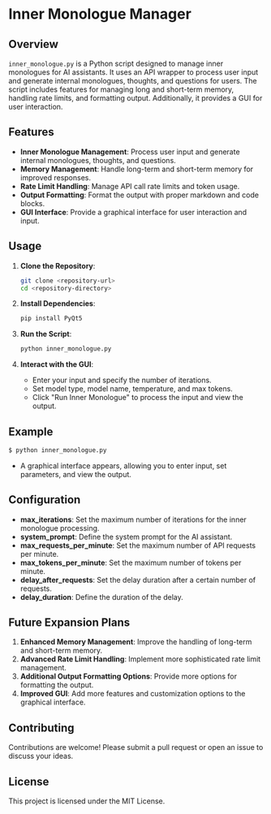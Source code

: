 
# Inner Monologue Manager

## Overview
`inner_monologue.py` is a Python script designed to manage inner monologues for AI assistants. It uses an API wrapper to process user input and generate internal monologues, thoughts, and questions for users. The script includes features for managing long and short-term memory, handling rate limits, and formatting output. Additionally, it provides a GUI for user interaction.

## Features
- **Inner Monologue Management**: Process user input and generate internal monologues, thoughts, and questions.
- **Memory Management**: Handle long-term and short-term memory for improved responses.
- **Rate Limit Handling**: Manage API call rate limits and token usage.
- **Output Formatting**: Format the output with proper markdown and code blocks.
- **GUI Interface**: Provide a graphical interface for user interaction and input.

## Usage
1. **Clone the Repository**:
    ```bash
    git clone <repository-url>
    cd <repository-directory>
    ```

2. **Install Dependencies**:
    ```bash
    pip install PyQt5
    ```

3. **Run the Script**:
    ```bash
    python inner_monologue.py
    ```

4. **Interact with the GUI**:
   - Enter your input and specify the number of iterations.
   - Set model type, model name, temperature, and max tokens.
   - Click "Run Inner Monologue" to process the input and view the output.

## Example
```bash
$ python inner_monologue.py
```
- A graphical interface appears, allowing you to enter input, set parameters, and view the output.

## Configuration
- **max_iterations**: Set the maximum number of iterations for the inner monologue processing.
- **system_prompt**: Define the system prompt for the AI assistant.
- **max_requests_per_minute**: Set the maximum number of API requests per minute.
- **max_tokens_per_minute**: Set the maximum number of tokens per minute.
- **delay_after_requests**: Set the delay duration after a certain number of requests.
- **delay_duration**: Define the duration of the delay.

## Future Expansion Plans
1. **Enhanced Memory Management**: Improve the handling of long-term and short-term memory.
2. **Advanced Rate Limit Handling**: Implement more sophisticated rate limit management.
3. **Additional Output Formatting Options**: Provide more options for formatting the output.
4. **Improved GUI**: Add more features and customization options to the graphical interface.

## Contributing
Contributions are welcome! Please submit a pull request or open an issue to discuss your ideas.

## License
This project is licensed under the MIT License.

